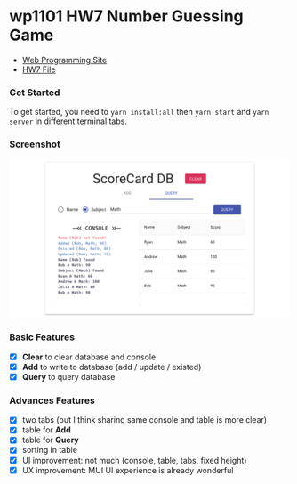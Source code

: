 # wp1101 HW7 Number Guessing Game

- [Web Programming Site](https://wp.ee.ntu.edu.tw/)
- [HW7 File](https://ceiba.ntu.edu.tw/course/fdb723/hw/hw7.pdf)

### Get Started

To get started, you need to `yarn install:all` then `yarn start` and `yarn server` in different terminal tabs.

### Screenshot

![screen shot](Screenshot.png)

### Basic Features

- [x] **Clear** to clear database and console
- [x] **Add** to write to database (add / update / existed)
- [x] **Query** to query database

### Advances Features

- [x] two tabs (but I think sharing same console and table is more clear)
- [x] table for **Add**
- [x] table for **Query**
- [x] sorting in table
- [x] UI improvement: not much (console, table, tabs, fixed height)
- [x] UX improvement: MUI UI experience is already wonderful